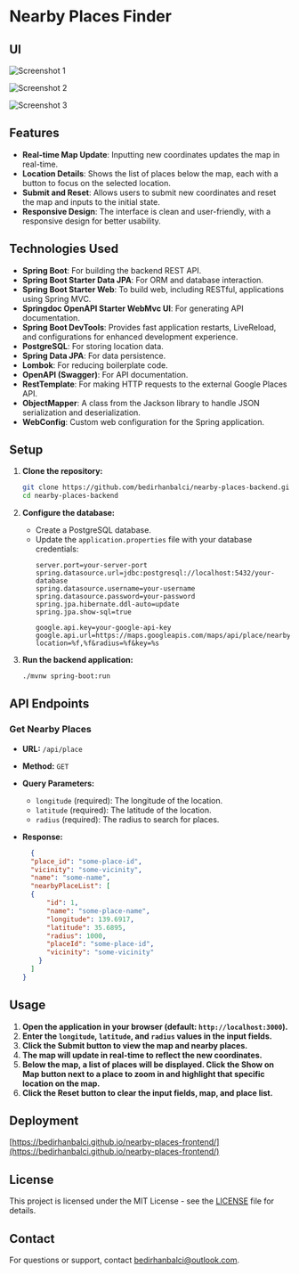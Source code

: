 # Nearby Places Finder

## UI

![Screenshot 1](https://github.com/bedirhanbalci/nearby-places-backend/assets/61194064/1fdae6f1-679b-42db-9b84-475a4969589f)

![Screenshot 2](https://github.com/bedirhanbalci/nearby-places-backend/assets/61194064/08ad6e50-65e4-4851-87f8-0d39e227cf19)

![Screenshot 3](https://github.com/bedirhanbalci/nearby-places-backend/assets/61194064/6adb811d-13ae-49a2-8474-0fdaf9b35f80)

## Features

- **Real-time Map Update**: Inputting new coordinates updates the map in real-time.
- **Location Details**: Shows the list of places below the map, each with a button to focus on the selected location.
- **Submit and Reset**: Allows users to submit new coordinates and reset the map and inputs to the initial state.
- **Responsive Design**: The interface is clean and user-friendly, with a responsive design for better usability.

## Technologies Used

- **Spring Boot**: For building the backend REST API.
- **Spring Boot Starter Data JPA**: For ORM and database interaction.
- **Spring Boot Starter Web**: To build web, including RESTful, applications using Spring MVC.
- **Springdoc OpenAPI Starter WebMvc UI**: For generating API documentation.
- **Spring Boot DevTools**: Provides fast application restarts, LiveReload, and configurations for enhanced development experience.
- **PostgreSQL**: For storing location data.
- **Spring Data JPA**: For data persistence.
- **Lombok**: For reducing boilerplate code.
- **OpenAPI (Swagger)**: For API documentation.
- **RestTemplate**: For making HTTP requests to the external Google Places API.
- **ObjectMapper**: A class from the Jackson library to handle JSON serialization and deserialization.
- **WebConfig**: Custom web configuration for the Spring application.

## Setup

1. **Clone the repository:**

    ```bash
    git clone https://github.com/bedirhanbalci/nearby-places-backend.git
    cd nearby-places-backend
    ```

2. **Configure the database:**
    - Create a PostgreSQL database.
    - Update the `application.properties` file with your database credentials:
      ```properties
      server.port=your-server-port
      spring.datasource.url=jdbc:postgresql://localhost:5432/your-database
      spring.datasource.username=your-username
      spring.datasource.password=your-password
      spring.jpa.hibernate.ddl-auto=update
      spring.jpa.show-sql=true

      google.api.key=your-google-api-key
      google.api.url=https://maps.googleapis.com/maps/api/place/nearbysearch/json?location=%f,%f&radius=%f&key=%s
      ```

3. **Run the backend application:**
    ```bash
    ./mvnw spring-boot:run
    ```

## API Endpoints

### Get Nearby Places
- **URL:** `/api/place`
- **Method:** `GET`
- **Query Parameters:**
    - `longitude` (required): The longitude of the location.
    - `latitude` (required): The latitude of the location.
    - `radius` (required): The radius to search for places.
- **Response:**

  ```json
    {
    "place_id": "some-place-id",
    "vicinity": "some-vicinity",
    "name": "some-name",
    "nearbyPlaceList": [
    {
        "id": 1,
        "name": "some-place-name",
        "longitude": 139.6917,
        "latitude": 35.6895,
        "radius": 1000,
        "placeId": "some-place-id",
        "vicinity": "some-vicinity"
      }
    ]
  }

## Usage

1. **Open the application in your browser (default: `http://localhost:3000`).**
2. **Enter the `longitude`, `latitude`, and `radius` values in the input fields.**
3. **Click the **Submit** button to view the map and nearby places.**
4. **The map will update in real-time to reflect the new coordinates.**
5. **Below the map, a list of places will be displayed. Click the **Show on Map** button next to a place to zoom in and highlight that specific location on the map.**
6. **Click the **Reset** button to clear the input fields, map, and place list.**

## Deployment

[https://bedirhanbalci.github.io/nearby-places-frontend/](https://bedirhanbalci.github.io/nearby-places-frontend/)

## License

This project is licensed under the MIT License - see the [LICENSE](LICENSE) file for details.

## Contact

For questions or support, contact [bedirhanbalci@outlook.com](mailto:your-email@example.com).
